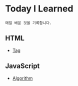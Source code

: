 # Today I Learned
    매일 배운 것을 기록합니다.

## HTML
- [Tag](HTML/Tag)

## JavaScript
- [Algorithm](JavaScript/algorithm)